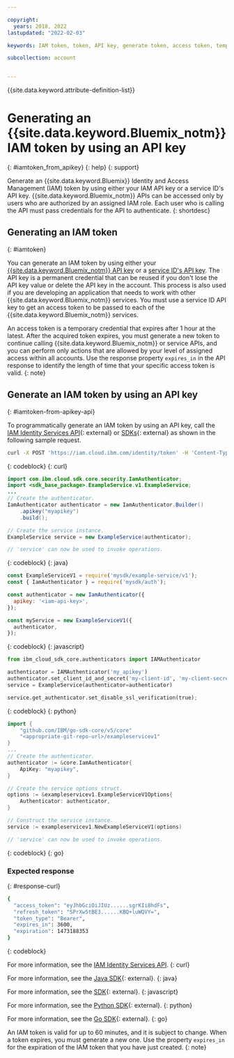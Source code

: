 ```yaml
---

copyright:
  years: 2018, 2022
lastupdated: "2022-02-03"

keywords: IAM token, token, API key, generate token, access token, temporary credential

subcollection: account


---
```


{{site.data.keyword.attribute-definition-list}}

# Generating an {{site.data.keyword.Bluemix_notm}} IAM token by using an API key
{: #iamtoken_from_apikey}
{: help} 
{: support}

Generate an {{site.data.keyword.Bluemix}} Identity and Access Management (IAM) token by using either your IAM API key or a service ID's API key. {{site.data.keyword.Bluemix_notm}} APIs can be accessed only by users who are authorized by an assigned IAM role. Each user who is calling the API must pass credentials for the API to authenticate.
{: shortdesc}

## Generating an IAM token
{: #iamtoken}

You can generate an IAM token by using either your [{{site.data.keyword.Bluemix_notm}} API key](/docs/account?topic=account-userapikey#userapikey) or a [service ID's API key](/docs/account?topic=account-serviceidapikeys). The API key is a permanent credential that can be reused if you don't lose the API key value or delete the API key in the account. This process is also used if you are developing an application that needs to work with other {{site.data.keyword.Bluemix_notm}} services. You must use a service ID API key to get an access token to be passed to each of the {{site.data.keyword.Bluemix_notm}} services.

An access token is a temporary credential that expires after 1 hour at the latest. After the acquired token expires, you must generate a new token to continue calling {{site.data.keyword.Bluemix_notm}} or service APIs, and you can perform only actions that are allowed by your level of assigned access within all accounts. Use the response property `expires_in` in the API response to identify the length of time that your specific access token is valid.
{: note}

## Generate an IAM token by using an API key 
{: #iamtoken-from-apikey-api}

To programmatically generate an IAM token by using an API key, call the [IAM Identity Services API](https://cloud.ibm.com/apidocs/iam-identity-token-api#create-api-key){: external} or [SDKs](https://github.com/IBM/ibm-cloud-sdk-common/blob/main/README.md#authentication){: external} as shown in the following sample request. 

```bash
curl -X POST 'https://iam.cloud.ibm.com/identity/token' -H 'Content-Type: application/x-www-form-urlencoded' -d 'grant_type=urn:ibm:params:oauth:grant-type:apikey&apikey=MY_APIKEY'

```
{: codeblock}
{: curl}

```java
import com.ibm.cloud.sdk.core.security.IamAuthenticator;
import <sdk_base_package>.ExampleService.v1.ExampleService;
...
// Create the authenticator.
IamAuthenticator authenticator = new IamAuthenticator.Builder()
    .apikey("myapikey")
    .build();

// Create the service instance.
ExampleService service = new ExampleService(authenticator);

// 'service' can now be used to invoke operations.
```
{: codeblock}
{: java}

```javascript
const ExampleServiceV1 = require('mysdk/example-service/v1');
const { IamAuthenticator } = require('mysdk/auth');

const authenticator = new IamAuthenticator({
  apikey: '<iam-api-key>',
});

const myService = new ExampleServiceV1({
  authenticator,
});
```
{: codeblock}
{: javascript}

```python
from ibm_cloud_sdk_core.authenticators import IAMAuthenticator

authenticator = IAMAuthenticator('my_apikey')
authenticator.set_client_id_and_secret('my-client-id', 'my-client-secret');
service = ExampleService(authenticator=authenticator)

service.get_authenticator.set_disable_ssl_verification(true);
```
{: codeblock}
{: python}

```go
import {
    "github.com/IBM/go-sdk-core/v5/core"
    "<appropriate-git-repo-url>/exampleservicev1"
}
...
// Create the authenticator.
authenticator := &core.IamAuthenticator{
    ApiKey: "myapikey",
}

// Create the service options struct.
options := &exampleservicev1.ExampleServiceV1Options{
    Authenticator: authenticator,
}

// Construct the service instance.
service := exampleservicev1.NewExampleServiceV1(options)

// 'service' can now be used to invoke operations.
```
{: codeblock}
{: go}

### Expected response 
{: #response-curl}

```bash
{
  "access_token": "eyJhbGciOiJIUz......sgrKIi8hdFs",
  "refresh_token": "SPrXw5tBE3......KBQ+luWQVY=",
  "token_type": "Bearer",
  "expires_in": 3600,
  "expiration": 1473188353
}
```
{: codeblock}

For more information, see the [IAM Identity Services API](https://cloud.ibm.com/apidocs/iam-identity-token-api#gettoken-apikey). 
{: curl}

For more information, see the [Java SDK](https://github.com/IBM/java-sdk-core/blob/main/Authentication.md){: external}. 
{: java}

For more information, see the [SDK](https://github.com/IBM/ibm-cloud-sdk-common/blob/main/README.md#authentication){: external}. 
{: javascript}

For more information, see the [Python SDK](https://github.com/IBM/python-sdk-core/blob/main/Authentication.md){: external}. 
{: python}

For more information, see the [Go SDK](https://github.com/IBM/go-sdk-core/blob/main/Authentication.md){: external}. 
{: go}

An IAM token is valid for up to 60 minutes, and it is subject to change. When a token expires, you must generate a new one. Use the property `expires_in` for the expiration of the IAM token that you have just created.
{: note}
